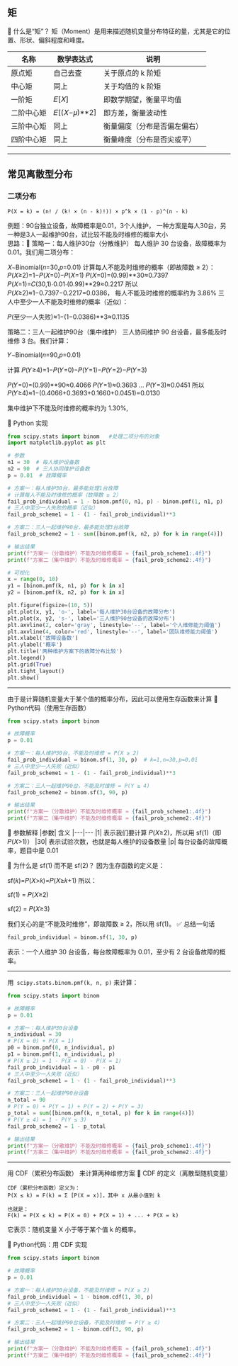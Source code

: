 ## 矩
🎯 什么是“矩”？
矩（Moment）是用来描述随机变量分布特征的量，尤其是它的位置、形状、偏斜程度和峰度。  

|名称|数学表达式|说明
|---|---|---
|原点矩|自己去查|关于原点的 k 阶矩
|中心矩|同上|关于均值的 k 阶矩
|一阶矩|𝐸[𝑋]|即数学期望，衡量平均值
|二阶中心矩|𝐸[(𝑋−𝜇)**2]|即方差，衡量波动性
|三阶中心矩|同上|衡量偏度（分布是否偏左偏右）
|四阶中心矩|同上|衡量峰度（分布是否尖或平）

---
## 常见离散型分布
### 二项分布
`P(X = k) = (n! / (k! × (n - k)!)) × p^k × (1 - p)^(n - k)`

例题：90台独立设备，故障概率是0.01，3个人维护，
一种方案是每人30台，另一种是3人一起维护90台，试比较不能及时维修的概率大小  
思路：🧮 策略一：每人维护30台（分散维护）
每人维护 30 台设备，故障概率为 0.01。我们用二项分布：

𝑋∼Binomial(𝑛=30,𝑝=0.01)
计算每人不能及时维修的概率（即故障数 ≥ 2）：
𝑃(𝑋≥2)=1−𝑃(𝑋=0)−𝑃(𝑋=1)
𝑃(𝑋=0)=(0.99)**30≈0.7397
𝑃(𝑋=1)=𝐶(30,1)⋅0.01⋅(0.99)**29≈0.2217
所以 
𝑃(𝑋≥2)≈1−0.7397−0.2217=0.0386，
每人不能及时维修的概率约为 3.86% 三人中至少一人不能及时维修的概率（近似）：

𝑃(至少一人失败)≈1−(1−0.0386)**3≈0.1135

策略二：三人一起维护90台（集中维护）
三人协同维护 90 台设备，最多能及时维修 3 台。我们计算：

𝑌∼Binomial(𝑛=90,𝑝=0.01)

计算 
𝑃(𝑌≥4)=1−𝑃(𝑌=0)−𝑃(𝑌=1)−𝑃(𝑌=2)−𝑃(𝑌=3)

𝑃(𝑌=0)=(0.99)**90≈0.4066
𝑃(𝑌=1)≈0.3693
...
𝑃(𝑌=3)≈0.0451
所以 
𝑃(𝑌≥4)≈1−(0.4066+0.3693+0.1660+0.0451)=0.0130

集中维护下不能及时维修的概率约为 1.30%,

🐍 Python 实现
```python
from scipy.stats import binom   #处理二项分布的对象
import matplotlib.pyplot as plt

# 参数
n1 = 30  # 每人维护设备数
n2 = 90  # 三人协同维护设备数
p = 0.01  # 故障概率

# 方案一：每人维护30台，最多能处理1台故障
# 计算每人不能及时维修的概率（故障数 ≥ 2）
fail_prob_individual = 1 - binom.pmf(0, n1, p) - binom.pmf(1, n1, p)
# 三人中至少一人失败的概率（近似）
fail_prob_scheme1 = 1 - (1 - fail_prob_individual)**3

# 方案二：三人一起维护90台，最多能处理3台故障
fail_prob_scheme2 = 1 - sum([binom.pmf(k, n2, p) for k in range(4)])

# 输出结果
print(f"方案一（分散维护）不能及时维修概率 ≈ {fail_prob_scheme1:.4f}")
print(f"方案二（集中维护）不能及时维修概率 ≈ {fail_prob_scheme2:.4f}")

# 可视化
x = range(0, 10)
y1 = [binom.pmf(k, n1, p) for k in x]
y2 = [binom.pmf(k, n2, p) for k in x]

plt.figure(figsize=(10, 5))
plt.plot(x, y1, 'o-', label='每人维护30台设备的故障分布')
plt.plot(x, y2, 's-', label='三人维护90台设备的故障分布')
plt.axvline(2, color='gray', linestyle='--', label='个人维修能力阈值')
plt.axvline(4, color='red', linestyle='--', label='团队维修能力阈值')
plt.xlabel('故障设备数')
plt.ylabel('概率')
plt.title('两种维护方案下的故障分布比较')
plt.legend()
plt.grid(True)
plt.tight_layout()
plt.show()
```

---
由于是计算随机变量大于某个值的概率分布，因此可以使用生存函数来计算
🐍 Python代码（使用生存函数）
```python
from scipy.stats import binom

# 故障概率
p = 0.01

# 方案一：每人维护30台，不能及时维修 = P(X ≥ 2)
fail_prob_individual = binom.sf(1, 30, p)  # k=1,n=30,p=0.01
# 三人中至少一人失败（近似）
fail_prob_scheme1 = 1 - (1 - fail_prob_individual)**3

# 方案二：三人一起维护90台，不能及时维修 = P(Y ≥ 4)
fail_prob_scheme2 = binom.sf(3, 90, p)

# 输出结果
print(f"方案一（分散维护）不能及时维修概率 ≈ {fail_prob_scheme1:.4f}")
print(f"方案二（集中维护）不能及时维修概率 ≈ {fail_prob_scheme2:.4f}")
```

📌 参数解释
|参数|	含义
|---|---
|1|	表示我们要计算 𝑃(𝑋≥2)，所以用 sf(1)（即 𝑃(𝑋>1)）
|30|	表示试验次数，也就是每人维护的设备数量
|p|	每台设备的故障概率，题目中是 0.01

🧠 为什么是 sf(1) 而不是 sf(2)？
因为生存函数的定义是：

sf(𝑘)=𝑃(𝑋>𝑘)=𝑃(𝑋≥𝑘+1)
所以：

sf(1) = 𝑃(𝑋≥2)

sf(2) = 𝑃(𝑋≥3)

我们关心的是“不能及时维修”，即故障数 ≥ 2，所以用 sf(1)。
✅ 总结一句话
```python
fail_prob_individual = binom.sf(1, 30, p)
```
表示：一个人维护 30 台设备，每台故障概率为 0.01，至少有 2 台设备故障的概率。

---
用` scipy.stats.binom.pmf(k, n, p)` 来计算：

```python
from scipy.stats import binom

# 故障概率
p = 0.01

# 方案一：每人维护30台设备
n_individual = 30
# P(X = 0) + P(X = 1)
p0 = binom.pmf(0, n_individual, p)
p1 = binom.pmf(1, n_individual, p)
# P(X ≥ 2) = 1 - P(X = 0) - P(X = 1)
fail_prob_individual = 1 - p0 - p1
# 三人中至少一人失败（近似）
fail_prob_scheme1 = 1 - (1 - fail_prob_individual)**3

# 方案二：三人一起维护90台设备
n_total = 90
# P(Y = 0) + P(Y = 1) + P(Y = 2) + P(Y = 3)
p_total = sum([binom.pmf(k, n_total, p) for k in range(4)])
# P(Y ≥ 4) = 1 - P(Y ≤ 3)
fail_prob_scheme2 = 1 - p_total

# 输出结果
print(f"方案一（分散维护）不能及时维修概率 ≈ {fail_prob_scheme1:.4f}")
print(f"方案二（集中维护）不能及时维修概率 ≈ {fail_prob_scheme2:.4f}")

```

---
用 CDF（累积分布函数） 来计算两种维修方案
📐 CDF 的定义（离散型随机变量）
```text
CDF（累积分布函数）定义为：
P(X ≤ k) = F(k) = Σ [P(X = x)]，其中 x 从最小值到 k

也就是：
F(k) = P(X ≤ k) = P(X = 0) + P(X = 1) + ... + P(X = k)
```
它表示：随机变量 X 小于等于某个值 k 的概率。
  
🐍 Python代码：用 CDF 实现
```python
from scipy.stats import binom

# 故障概率
p = 0.01

# 方案一：每人维护30台设备，不能及时维修 = P(X ≥ 2)
fail_prob_individual = 1 - binom.cdf(1, 30, p)
# 三人中至少一人失败（近似）
fail_prob_scheme1 = 1 - (1 - fail_prob_individual)**3

# 方案二：三人一起维护90台设备，不能及时维修 = P(Y ≥ 4)
fail_prob_scheme2 = 1 - binom.cdf(3, 90, p)

# 输出结果
print(f"方案一（分散维护）不能及时维修概率 ≈ {fail_prob_scheme1:.4f}")
print(f"方案二（集中维护）不能及时维修概率 ≈ {fail_prob_scheme2:.4f}")
```
